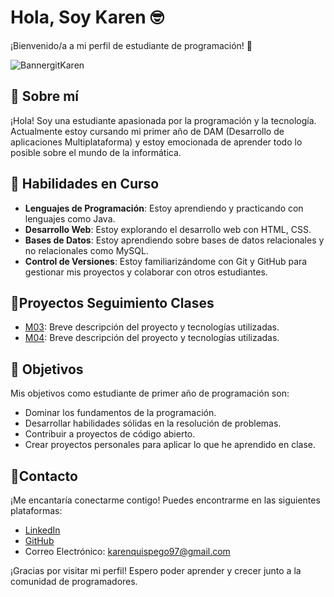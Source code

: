# Hola, Soy Karen :nerd_face:	

¡Bienvenido/a a mi perfil de estudiante de programación! :robot:	

![BannergitKaren](https://github.com/karenquispe9/karenquispe9/assets/152276117/38d7cb0e-5f42-46b6-b3c9-da529fda4592)

## :call_me_hand:	Sobre mí

¡Hola! Soy una estudiante apasionada por la programación y la tecnología. Actualmente estoy cursando mi primer año de DAM (Desarrollo de aplicaciones Multiplataforma) y estoy emocionada de aprender todo lo posible sobre el mundo de la informática.

## :mechanical_arm: Habilidades en Curso

- **Lenguajes de Programación**: Estoy aprendiendo y practicando con lenguajes como Java.
- **Desarrollo Web**: Estoy explorando el desarrollo web con HTML, CSS.
- **Bases de Datos**: Estoy aprendiendo sobre bases de datos relacionales y no relacionales como MySQL.
- **Control de Versiones**: Estoy familiarizándome con Git y GitHub para gestionar mis proyectos y colaborar con otros estudiantes.

## :file_folder:Proyectos Seguimiento Clases

- [M03](enlace_al_proyecto_1): Breve descripción del proyecto y tecnologías utilizadas.
- [M04](enlace_al_proyecto_2): Breve descripción del proyecto y tecnologías utilizadas.

## :rocket:	Objetivos

Mis objetivos como estudiante de primer año de programación son:

- Dominar los fundamentos de la programación.
- Desarrollar habilidades sólidas en la resolución de problemas.
- Contribuir a proyectos de código abierto.
- Crear proyectos personales para aplicar lo que he aprendido en clase.

## :bell:Contacto

¡Me encantaría conectarme contigo! Puedes encontrarme en las siguientes plataformas:

- [LinkedIn](https://www.linkedin.com/in/karen-quispe-gonzales-ab56942b3/)
- [GitHub](https://github.com/karenquispe9)
- Correo Electrónico: karenquispego97@gmail.com

¡Gracias por visitar mi perfil! Espero poder aprender y crecer junto a la comunidad de programadores.
